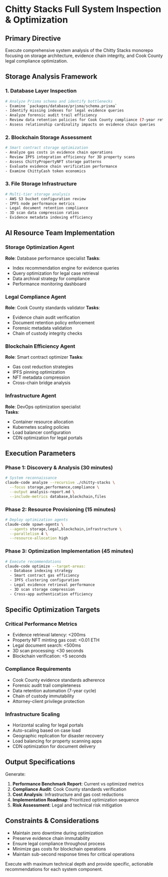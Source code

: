 # Chitty Stacks Full System Inspection & Optimization

## Primary Directive
Execute comprehensive system analysis of the Chitty Stacks monorepo focusing on storage architecture, evidence chain integrity, and Cook County legal compliance optimization.

## Storage Analysis Framework

### 1. Database Layer Inspection
```bash
# Analyze Prisma schema and identify bottlenecks
- Examine `packages/database/prisma/schema.prisma`
- Identify missing indexes for legal evidence queries
- Analyze forensic audit trail efficiency
- Review data retention policies for Cook County compliance (7-year retention)
- Assess relationship cardinality impacts on evidence chain queries
```

### 2. Blockchain Storage Assessment  
```bash
# Smart contract storage optimization
- Analyze gas costs in evidence chain operations
- Review IPFS integration efficiency for 3D property scans
- Assess ChittyPropertyNFT storage patterns
- Evaluate evidence chain verification performance
- Examine ChittyCash token economics
```

### 3. File Storage Infrastructure
```bash
# Multi-tier storage analysis
- AWS S3 bucket configuration review
- IPFS node performance metrics
- Legal document retention compliance
- 3D scan data compression ratios
- Evidence metadata indexing efficiency
```

## AI Resource Team Implementation

### Storage Optimization Agent
**Role**: Database performance specialist
**Tasks**:
- Index recommendation engine for evidence queries
- Query optimization for legal case retrieval
- Data archival strategy for compliance
- Performance monitoring dashboard

### Legal Compliance Agent  
**Role**: Cook County standards validator
**Tasks**:
- Evidence chain audit verification
- Document retention policy enforcement
- Forensic metadata validation
- Chain of custody integrity checks

### Blockchain Efficiency Agent
**Role**: Smart contract optimizer
**Tasks**:
- Gas cost reduction strategies
- IPFS pinning optimization
- NFT metadata compression
- Cross-chain bridge analysis

### Infrastructure Agent
**Role**: DevOps optimization specialist  
**Tasks**:
- Container resource allocation
- Kubernetes scaling policies
- Load balancer configuration
- CDN optimization for legal portals

## Execution Parameters

### Phase 1: Discovery & Analysis (30 minutes)
```bash
# System reconnaissance
claude-code analyze --recursive ./chitty-stacks \
  --focus storage,performance,compliance \
  --output analysis-report.md \
  --include-metrics database,blockchain,files
```

### Phase 2: Resource Provisioning (15 minutes)
```bash
# Deploy optimization agents
claude-code spawn-agents \
  --agents storage,legal,blockchain,infrastructure \
  --parallelism 4 \
  --resource-allocation high
```

### Phase 3: Optimization Implementation (45 minutes)
```bash
# Execute recommendations
claude-code optimize --target-areas:
  - Database indexing strategy
  - Smart contract gas efficiency  
  - IPFS clustering configuration
  - Legal evidence retrieval performance
  - 3D scan storage compression
  - Cross-app authentication efficiency
```

## Specific Optimization Targets

### Critical Performance Metrics
- Evidence retrieval latency: <200ms
- Property NFT minting gas cost: <0.01 ETH
- Legal document search: <500ms
- 3D scan processing: <30 seconds
- Blockchain verification: <5 seconds

### Compliance Requirements
- Cook County evidence standards adherence
- Forensic audit trail completeness
- Data retention automation (7-year cycle)
- Chain of custody immutability
- Attorney-client privilege protection

### Infrastructure Scaling
- Horizontal scaling for legal portals
- Auto-scaling based on case load
- Geographic replication for disaster recovery
- Load balancing for property scanning apps
- CDN optimization for document delivery

## Output Specifications

Generate:
1. **Performance Benchmark Report**: Current vs optimized metrics
2. **Compliance Audit**: Cook County standards verification
3. **Cost Analysis**: Infrastructure and gas cost reductions
4. **Implementation Roadmap**: Prioritized optimization sequence
5. **Risk Assessment**: Legal and technical risk mitigation

## Constraints & Considerations

- Maintain zero downtime during optimization
- Preserve evidence chain immutability
- Ensure legal compliance throughout process
- Minimize gas costs for blockchain operations
- Maintain sub-second response times for critical operations

Execute with maximum technical depth and provide specific, actionable recommendations for each system component.